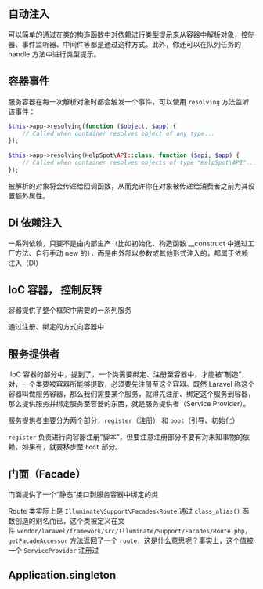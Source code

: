 ## 自动注入
可以简单的通过在类的构造函数中对依赖进行类型提示来从容器中解析对象，控制器、事件监听器、中间件等都是通过这种方式。此外，你还可以在队列任务的 handle 方法中进行类型提示。



## 容器事件

服务容器在每一次解析对象时都会触发一个事件，可以使用 `resolving` 方法监听该事件： 

```php
$this->app->resolving(function ($object, $app) {
    // Called when container resolves object of any type...
});
    
$this->app->resolving(HelpSpot\API::class, function ($api, $app) {
    // Called when container resolves objects of type "HelpSpot\API"...
});
```

被解析的对象将会传递给回调函数，从而允许你在对象被传递给消费者之前为其设置额外属性。



## Di 依赖注入

一系列依赖，只要不是由内部生产（比如初始化、构造函数 __construct 中通过工厂方法、自行手动 new 的），而是由外部以参数或其他形式注入的，都属于依赖注入（DI）



## IoC 容器， 控制反转

容器提供了整个框架中需要的一系列服务

通过注册、绑定的方式向容器中



## **服务提供者**

 IoC 容器的部分中，提到了，一个类需要绑定、注册至容器中，才能被“制造”，对，一个类要被容器所能够提取，必须要先注册至这个容器。既然 Laravel 称这个容器叫做服务容器，那么我们需要某个服务，就得先注册、绑定这个服务到容器，那么提供服务并绑定服务至容器的东西，就是服务提供者（Service Provider）。

服务提供者主要分为两个部分，`register`（注册） 和 `boot`（引导、初始化）

`register` 负责进行向容器注册“脚本”，但要注意注册部分不要有对未知事物的依赖，如果有，就要移步至 `boot` 部分。



## **门面（Facade）**

门面提供了一个“静态”接口到服务容器中绑定的类

Route 类实际上是 `Illuminate\Support\Facades\Route` 通过 `class_alias()` 函数创造的别名而已，这个类被定义在文件 `vendor/laravel/framework/src/Illuminate/Support/Facades/Route.php`，`getFacadeAccessor` 方法返回了一个 `route`，这是什么意思呢？事实上，这个值被一个 `ServiceProvider` 注册过



## Application.singleton


